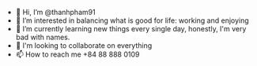 - 👋 Hi, I’m @thanhpham91
- 👀 I’m interested in balancing what is good for life: working and enjoying
- 🌱 I’m currently learning new things every single day, honestly, I'm very bad with names.
- 💞️ I'm looking to collaborate on everything
- 📫 How to reach me +84 88 888 0109

<!---
thanhpham91/thanhpham91 is a ✨ special ✨ repository because its `README.md` (this file) appears on your GitHub profile.
You can click the Preview link to take a look at your changes.
--->
